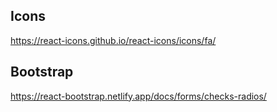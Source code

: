 ## Icons

https://react-icons.github.io/react-icons/icons/fa/

## Bootstrap

https://react-bootstrap.netlify.app/docs/forms/checks-radios/
